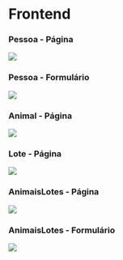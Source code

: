 # Frontend

### Pessoa - Página
<img src="https://i.imgur.com/KWcPZJP.png" />

### Pessoa - Formulário
<img src="https://i.imgur.com/OkX0V06.png" />

### Animal - Página
<img src="https://i.imgur.com/FRjvWdD.png" />

### Lote - Página
<img src="https://i.imgur.com/rWcVIzj.png" />

### AnimaisLotes - Página
<img src="https://i.imgur.com/P8Qj9wi.png" />

### AnimaisLotes - Formulário
<img src="https://i.imgur.com/qyJQQcq.png" />
